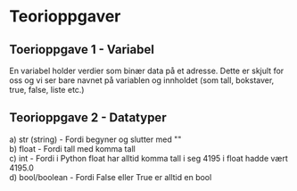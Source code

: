 # Teorioppgaver
## Toerioppgave 1 - Variabel
En variabel holder verdier som binær data på et adresse. Dette er skjult for oss og vi ser bare navnet på variablen og
innholdet (som tall, bokstaver, true, false, liste etc.)

## Teorioppgave 2 - Datatyper
a) str (string) - Fordi begyner og slutter med ""\
b) float - Fordi tall med komma tall\
c) int - Fordi i Python float har alltid komma tall i seg 4195 i float hadde vært 4195.0\
d) bool/boolean - Fordi False eller True er alltid en bool

